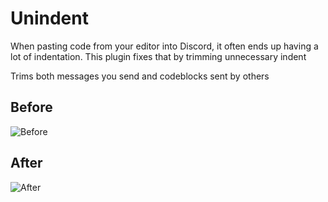 # Unindent

When pasting code from your editor into Discord, it often ends up having a lot of indentation.
This plugin fixes that by trimming unnecessary indent

Trims both messages you send and codeblocks sent by others

## Before

![Before](https://media.discordapp.net/attachments/800883807385026563/848702257646272522/unknown.png)

## After

![After](https://media.discordapp.net/attachments/800883807385026563/848702351275589663/unknown.png)
